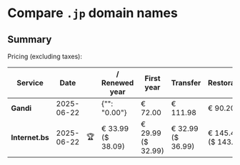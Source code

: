 # Compare `.jp` domain names

## Summary

Pricing (excluding taxes):

| Service | Date |  | / Renewed year | First year | Transfer | Restoration |
|--|--|--|--|--|--|--|
| **Gandi** | 2025-06-22 |  | {"": "0.00"} | € 72.00 | € 111.98 | € 90.20 |
| **Internet.bs** | 2025-06-22 | 🏆 | € 33.99<br>($ 38.09) | € 29.99<br>($ 32.99) | € 32.99<br>($ 36.99) | € 145.49<br>($ 143.59) |
